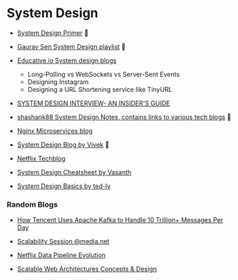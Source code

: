 # System Design


* [System Design Primer](https://github.com/donnemartin/system-design-primer) 🌟 

* [Gaurav Sen System Design playlist](https://www.youtube.com/playlist?list=PLMCXHnjXnTnvo6alSjVkgxV-VH6EPyvoX) 🌟 

* [Educative.io System design blogs](https://www.educative.io/courses/grokking-the-system-design-interview/m2ygV4E81AR)
    
    * Long-Polling vs WebSockets vs Server-Sent Events
    * Designing Instagram
    * Designing a URL Shortening service like TinyURL
    
* [SYSTEM DESIGN INTERVIEW- AN INSIDER'S GUIDE](http://www.systeminterview.com/)

* [shashank88 System Design Notes, contains links to various tech blogs](https://github.com/shashank88/system_design) 🌟 

* [Nginx Microservices blog](https://www.nginx.com/blog/introduction-to-microservices/)

* [System Design Blog by Vivek](https://medium.com/system-design-blog?source=post_sidebar--------------------------post_sidebar-) 🌟 

* [Netflix Techblog](https://netflixtechblog.com/)

* [System Design Cheatsheet by Vasanth](https://gist.github.com/vasanthk/485d1c25737e8e72759f)

* [System Design Basics by ted-ly](https://github.com/ted-ly/system-design-interview)


### Random Blogs

* [How Tencent Uses Apache Kafka to Handle 10 Trillion+ Messages Per Day](https://www.confluent.io/blog/tencent-kafka-process-10-trillion-messages-per-day/)

* [Scalability Session @media.net](https://docs.google.com/document/d/1ely_LClkYM7BOAvDma8u8D5Qgos_OnpLniuah4f7AKU)

* [Netflix Data Pipeline Evolution](https://netflixtechblog.com/evolution-of-the-netflix-data-pipeline-da246ca36905)

* [Scalable Web Architectures Concepts & Design](https://medium.com/distributed-knowledge/scalable-web-architectures-concepts-design-6fd372ee4541)
